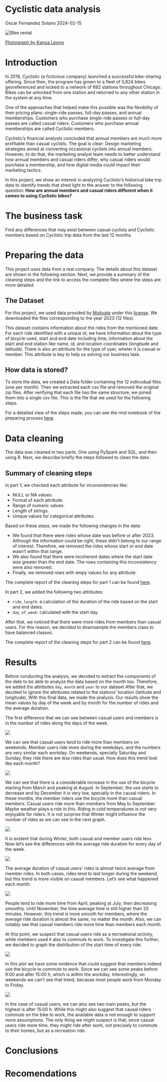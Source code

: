 Cyclistic data analysis
================
Oscar Fernandez Solano
2024-02-15

![](bike_rental.jpg "Bike rental")

[Photograph by Kanoa
Leong](https://unsplash.com/photos/a-row-of-bikes-parked-next-to-each-other-on-a-sidewalk-xbwmGakJuME)

# Introduction

In 2016, Cyclistic (a ficticious company) launched a successful
bike-sharing offering. Since then, the program has grown to a fleet of
5,824 bikes georeferenced and locked to a network of 692 stations
throughout Chicago. Bikes can be unlocked from one station and returned
to any other station in the system at any time.

One of the approaches that helped make this possible was the flexibility
of their pricing plans: single-ride passes, full-day passes, and annual
memberships. Customers who purchase single-ride passes or full-day
passes are called casual riders. Customers who purchase annual
memberships are called Cyclistic members.

Cyclistic’s financial analysts concluded that annual members are much
more profitable than casual cyclists. The goal is clear: Design
marketing strategies aimed at converting occasional cyclists into annual
members. However, to do that, the marketing analyst team needs to better
understand how annual members and casual riders differ, why casual
riders would purchase a membership, and how digital media could impact
their marketing tactics.

In this project, we show an interest in analyzing Cyclistic’s historical
bike trip data to identify trends that shed light to the answer to the
following question: **How are annual members and casual riders different
when it comes to using Cyclistic bikes?**

# The business task

Find any differences that may exist between casual cyclists and
Cyclistic members based on Cyclistic trip data from the last 12 months.

# Preparing the data

This project uses data from a real company. The details about this
dataset are shown in the following section. Next, we provide a summary
of the cleaning steps and the link to access the complete files where
the steps are more detailed.

## The Dataset

For this project, we used data provided by
[Motivate](https://divvy-tripdata.s3.amazonaws.com/index.html) under
this [license](https://divvybikes.com/data-license-agreement). We
downloaded the files corresponding to the year 2023 (12 files).

This dataset contains information about the rides from the mentioned
date. For each ride identified with a unique id, we have information
about the type of bicycle used, start and end date including time,
information about the start and end station like name, id, and location
coordinates (longitude and latitude). There is also an attribute for the
type of user, wheter it is casual or member. This attribute is key to
help us solving our business task.

## How data is stored?

To store the data, we created a Data folder containing the 12 indivudual
files (one per month). Then we extracted each csv file and removed the
original zip files. After verifying that each file has the same
structure, we joined them into a single csv file. This is the file that
we used for the following steps.

For a detailed view of the steps made, you can see the rmd notebook of
the preparing process
[here](https://github.com/OscarFernandezMX/Data_Science_Projects/blob/main/Cyclistic_preparing.Rmd).

# Data cleaning

The data was cleaned in two parts. One using PySpark and SQL, and then
using R. Next, we describe briefly the steps followed to clean the data.

## Summary of cleaning steps

In part 1, we checked each attribute for inconsistencies like:  
- NULL or NA values.  
- Format of each attribute.  
- Range of numeric values.  
- Length of strings.  
- Unique values for categorical attributes.

Based on these steps, we made the following changes in the data:  
- We found that there were rides whose date was before or after 2023.
Although the information could be right, these didn’t belong to our
range of interest. Therefore, we removed the rides whose start or end
date wasn’t within that range.  
- We also found that there were incoherent dates where the start date
was greater than the end date. The rows containing this inconsistency
were also removed.  
- Finally, we removed rows with empy values for any attribute.

The complete report of the cleaning steps for part 1 can be found
[here](https://github.com/OscarFernandezMX/Data_Science_Projects/blob/main/Cyclistic_cleaning_part1.ipynb).

In part 2, we added the following two attributes:  
- `ride_length`: a calculation of the duration of the ride based on the
start and end dates.  
- `day_of_week`: calculated with the start day.

After that, we noticed that there were more rides from members than
casual users. For this reason, we decided to downsample the members
class to have balanced classes.

The complete report of the cleaning steps for part 2 can be found
[here](https://github.com/OscarFernandezMX/Data_Science_Projects/blob/main/Cyclistic_cleaning_part2.md).

# Results

Before conducting the analysis, we decided to extract the components of
the date to be able to analyze the data based on the month too.
Therefore, we added the attributes `day`, `month` and `year` to our
dataset After that, we decided to ignore the attributes related to the
stations’ location (latitude and longitude). With this final data, we
made the analysis. Our results show the mean values by day of the week
and by month for the number of rides and the average duration.

The first difference that we can see between casual users and members is
in the number of rides along the days of the week.

![](Cyclistic_analyzing_files/figure-gfm/plot%20number%20of%20rides%20per%20day-1.png)

We can see that casual users tend to ride more than members on weekends.
Member users ride more during the weekdays, and the numbers are very
similar each workday. On weekends, specially Saturday and Sunday, they
ride there are less rides than usual. How does this trend look like each
month?

![](Cyclistic_analyzing_files/figure-gfm/plot%20number%20of%20rides%20per%20month-1.png)

We can see that there is a considerable increase in the use of the
bicycle starting from March and peaking at August. In September, the use
starts to decrease and by December it is very low, specially in the
causal riders. In these months, the member riders use the bicycle more
than casual members. Casual users ride more than members from May to
September. Maybe weather plays a role in this. Riding in cold
temperatures is not very enjoyable for riders. It is not surprise that
Winter might influence the number of rides as we can see in the next
graph.

![](Cyclistic_analyzing_files/figure-gfm/plot%20number%20of%20rides%20per%20month%20with%20annotation-1.png)

It is evident that during Winter, both casual and member users ride
less. Now let’s see the differences with the average ride duration for
every day of the week.

![](Cyclistic_analyzing_files/figure-gfm/plot%20average%20ride%20duration%20per%20day-1.png)

The average duration of casual users’ rides is almost twice average from
member rides. In both cases, rides tend to last longer during the
weekend, but this trend is more visible on casual members. Let’s see
what happened each month.

![](Cyclistic_analyzing_files/figure-gfm/plot%20average%20ride%20duration%20per%20month-1.png)

People tend to ride more time from April, peaking at July, then
decreasing smoothly. Until November, the time average time is still
higher than 20 minutes. However, this trend is more smooth for members,
where the average ride duration is almost the same, no matter the month.
Also, we can notably see that casual members ride more time than members
each month.

At this point, we suspect that casual users ride as a recreational
activity, while members used it also to commute to work. To investigate
this further, we decided to graph the distribution of the start time of
every ride.

![](Cyclistic_analyzing_files/figure-gfm/start%20rides%20distribution%20per%20day%20for%20members-1.png)

In this plot we have some evidence that could suggest that members
indeed use the bicycle to commute to work. Since we can see some peaks
before 9:00 and after 15:00 h, which is within the workday.
Interestingly, on weekends we can’t see that trend, because most people
work from Monday to Friday.

![](Cyclistic_analyzing_files/figure-gfm/start%20rides%20distribution%20per%20day%20for%20casual%20users-1.png)

In the case of casual users, we can also see two main peaks, but the
highest is after 15:00 h. While this might also suggest that causal
riders commute on the bike to work, the available data is not enough to
support more assumptions. The only thing we might suspect is that, since
casual users ride more time, they might ride after work, not precisely
to commute to their homes, but as a recreation ride.

# Conclusions

# Recomendations
